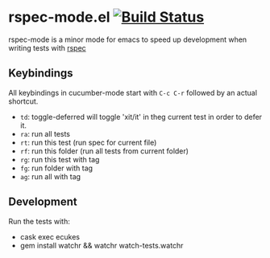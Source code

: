 # rspec-mode.el [![Build Status](https://travis-ci.org/cskksc/rspec-mode.svg)](https://travis-ci.org/cskksc/rspec-mode)
rspec-mode is a minor mode for emacs to speed up development when writing tests with [rspec](http://rspec.info/)

## Keybindings

All keybindings in cucumber-mode  start with `C-c C-r` followed by an actual shortcut.

* `td`: toggle-deferred will toggle 'xit/it' in theg current test in order to defer it.
* `ra`: run all tests
* `rt`: run this test (run spec for current file)
* `rf`: run this folder (run all tests from current folder)
* `rg`: run this test with tag
* `fg`: run folder with tag
* `ag`: run all with tag

## Development

Run the tests with:
- cask exec ecukes
- gem install watchr && watchr watch-tests.watchr
